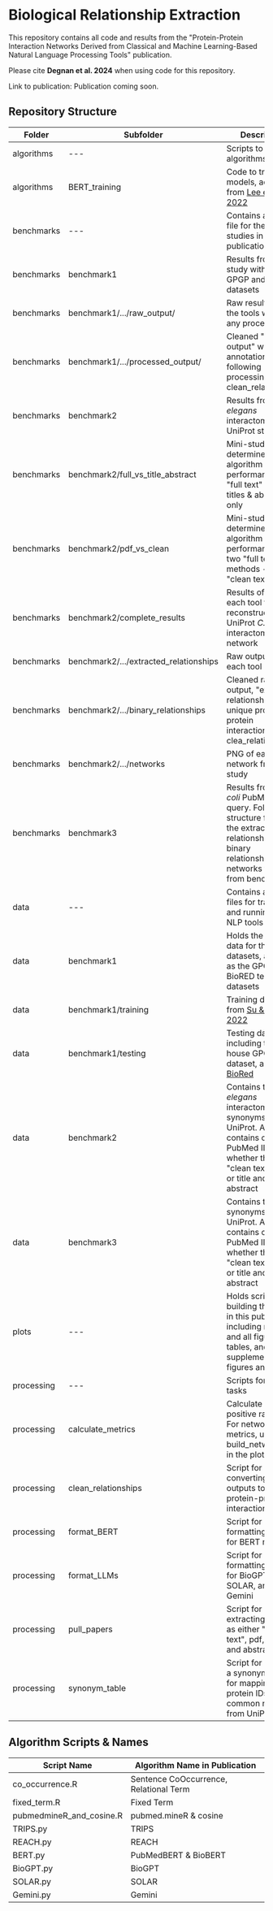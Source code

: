 # Biological Relationship Extraction

This repository contains all code and results from the "Protein-Protein Interaction Networks Derived from Classical and Machine Learning-Based Natural Language Processing Tools" publication. 

Please cite **Degnan et al. 2024** when using code for this repository. 

Link to publication: Publication coming soon. 

## Repository Structure

| Folder | Subfolder | Description |
|--------|-----------|-------------|
| algorithms | --- | Scripts to run all algorithms |
| algorithms | BERT_training | Code to train BERT models, adapated from [Lee et al. 2022](https://github.com/ssr01357/BertSRC) |
| benchmarks | --- | Contains all output file for the 3 main studies in this publication |
| benchmarks | benchmark1 | Results from the study with the GPGP and BioRed datasets |
| benchmarks | benchmark1/.../raw_output/ | Raw results from the tools without any processing |
| benchmarks | benchmark1/.../processed_output/ | Cleaned "raw output" with truth annotations, following processing by clean_relationships |
| benchmarks | benchmark2 | Results from the *C. elegans* interactome from UniProt study |
| benchmarks | benchmark2/full_vs_title_abstract | Mini-study to determine algorithm performance of "full text" versus titles & abstracts only | 
| benchmarks | benchmark2/pdf_vs_clean | Mini-study to determine algorithm performance of two "full text" methods - pdfs or "clean text" |
| benchmarks | benchmark2/complete_results | Results of using each tool to reconstruct the UniProt *C. elegans* interactome network | 
| benchmarks | benchmark2/.../extracted_relationships | Raw output of each tool |
| benchmarks | benchmark2/.../binary_relationships | Cleaned raw output, "extracted relationships", with unique protein-protein interactions, using clea_relationships | 
| benchmarks | benchmark2/.../networks | PNG of each network from each study | 
| benchmarks | benchmark3 | Results from the *E. coli* PubMed query. Folder structure follows the extracted relationships, binary relationships, and networks folders from benchmark 2 |
| data | --- | Contains all input files for training and running the NLP tools |
| data | benchmark1 | Holds the training data for the BERT datasets, as well as the GPGP and BioRED testing datasets |
| data | benchmark1/training | Training datasets from [Su & Vijay 2022](https://github.com/udel-biotm-lab/BERT-RE) |
| data | benchmark1/testing | Testing datasets, including the in-house GPGP dataset, and [BioRed](https://huggingface.co/datasets/bigbio/biored) |
| data | benchmark2 | Contains the *C. elegans* interactome and synonyms from UniProt. Also contains csvs of PubMed IDs and whether they were "clean text", PDF, or title and abstract |
| data | benchmark3 | Contains the *E. coli* synonyms from UniProt. Also contains csvs of PubMed IDs and whether they were "clean text", PDF, or title and abstract |
| plots | --- | Holds scripts for building the plots in this publication, including networks and all figures, tables, and supplemental figures and tables | 
| processing | --- | Scripts for various tasks |
| processing | calculate_metrics | Calculate true positive rates, etc. For network metrics, using build_networks.R in the plots folder |
| processing | clean_relationships | Script for converting tool outputs to unique protein-protein interactions |
| processing | format_BERT | Script for formatting inputs for BERT models |
| processing | format_LLMs | Script for formatting inputs for BioGPT, SOLAR, and Gemini |
| processing | pull_papers | Script for extracting papers as either "clean text", pdf, or titles and abstracts |
| processing | synonym_table | Script for building a synonym table for mapping protein IDs to their common names from UniProt |

## Algorithm Scripts & Names

| Script Name | Algorithm Name in Publication |
|-------------|-------------------------------|
| co_occurrence.R | Sentence CoOccurrence, Relational Term |
| fixed_term.R | Fixed Term |
| pubmedmineR_and_cosine.R | pubmed.mineR & cosine | 
| TRIPS.py | TRIPS |
| REACH.py | REACH |
| BERT.py | PubMedBERT & BioBERT|
| BioGPT.py | BioGPT |
| SOLAR.py | SOLAR |
| Gemini.py | Gemini |